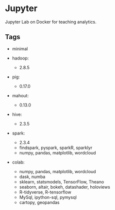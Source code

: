 # Jupyter

Jupyter Lab on Docker for teaching analytics.

## Tags

* minimal

* hadoop:
    - 2.8.5

* pig:
    - 0.17.0

* mahout:
    - 0.13.0

* hive:
    - 2.3.5

* spark:
    - 2.3.4
    - findspark, pyspark, sparkR, sparklyr
    - numpy, pandas, matplotlib, wordcloud


* colab: 
    - numpy, pandas, matplotlib, wordcloud
    - dask, numba
    - sklearn, statsmodels, TensorFlow, Theano
    - seaborn, altair, bokeh, datashader, holoviews  
    - R-tidyverse, R-tensorflow
    - MySql, ipython-sql, pymysql
    - cartopy, geopandas
